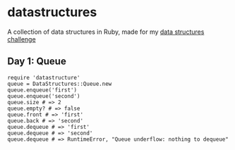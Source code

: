 datastructures
==============

A collection of data structures in Ruby, made for my [data structures challenge](http://blahah.net/2013/08/18/algorithm-challenge)

## Day 1: Queue

```
require 'datastructure'
queue = DataStructures::Queue.new
queue.enqueue('first')
queue.enqueue('second')
queue.size # => 2
queue.empty? # => false
queue.front # => 'first'
queue.back # => 'second'
queue.dequeue # => 'first'
queue.dequeue # => 'second'
queue.dequeue # => RuntimeError, "Queue underflow: nothing to dequeue"
```